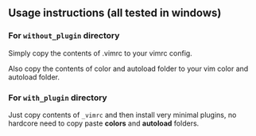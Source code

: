 ## Usage instructions (all tested in windows)

### For `without_plugin` directory

Simply copy the contents of .vimrc to your vimrc config.

Also copy  the contents of color and autoload folder to your vim color and autoload folder.

### For `with_plugin` directory

Just copy contents of `_vimrc` and then install very minimal plugins, no hardcore need to copy paste **colors** and **autoload** folders.